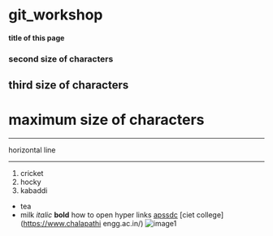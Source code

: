 # git_workshop
#### title of this page
### second size of characters
## third size of characters
# maximum size of characters
***
horizontal line
***
1. cricket
2. hocky
3. kabaddi

- tea
- milk
*italic*
**bold**
how to open hyper links [apssdc](https://www.apssdc.in)
[ciet college](https://www.chalapathi engg.ac.in/)
![image1](https://tamil.filmibeat.com/img/2021/02/xanushka-shetty-marriage-1582807992-jpg-pagespeed-ic--bmrklmtv5-1612239360.jpg)
